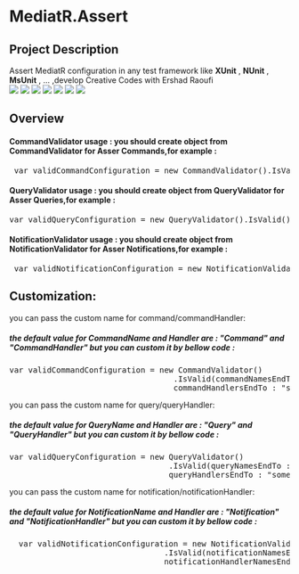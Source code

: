 # MediatR.Assert
   
## Project Description
 Assert MediatR configuration in any test framework like <b>XUnit</b> , <b>NUnit</b> , <b>MsUnit</b> , ... ,develop Creative Codes with Ershad Raoufi
    <br />
    <img src="https://img.shields.io/github/contributors/ershad95/MediatR.Assert?color=yellow&amp;style=plastic">
    <img  src="https://img.shields.io/github/languages/top/ershad95/MediatR.Assert?color=brightgreen">
    <img  src="https://img.shields.io/github/languages/count/ershad95/MediatR.Assert?color=brightgreen">
    <img  src="https://img.shields.io/github/license/ershad95/MediatR.Assert?color=blue">
    <img  src="https://img.shields.io/github/languages/code-size/ershad95/MediatR.Assert?color=brightgreen&amp;style=plastic">
    <img  src="https://img.shields.io/github/last-commit/ershad95/MediatR.Assert?color=orange&amp;style=plastic">
    <img  src="https://img.shields.io/tokei/lines/github/ershad95/MediatR.Assert?color=brightgreen&amp;style=plastic">

## Overview
  

#### CommandValidator usage : you should create object from CommandValidator for Asser Commands,for example : 
<pre> var validCommandConfiguration = new CommandValidator().IsValid();</pre>
 
#### QueryValidator usage : you should create object from QueryValidator for Asser Queries,for example : 
 <pre>var validQueryConfiguration = new QueryValidator().IsValid();</pre>

#### NotificationValidator usage : you should create object from NotificationValidator for Asser Notifications,for example : 
<pre> var validNotificationConfiguration = new NotificationValidator().IsValid();</pre>
 
 ## Customization:
 you can pass the custom name for command/commandHandler:
 ##### the default value for CommandName and Handler are : "Command" and "CommandHandler" but you can custom it by bellow code :
 <pre>var validCommandConfiguration = new CommandValidator()
                                   .IsValid(commandNamesEndTo : "something" , 
                                   commandHandlersEndTo : "something");</pre>
 
   you can pass the custom name for query/queryHandler:
 ##### the default value for QueryName and Handler are : "Query" and "QueryHandler" but you can custom it by bellow code :
 <pre>var validQueryConfiguration = new QueryValidator()
                                  .IsValid(queryNamesEndTo : "something" , 
                                  queryHandlersEndTo : "something");</pre>
 
   you can pass the custom name for notification/notificationHandler:
 ##### the default value for NotificationName and Handler are : "Notification" and "NotificationHandler" but you can custom it by bellow code :
 <pre>
  var validNotificationConfiguration = new NotificationValidator()
                                 .IsValid(notificationNamesEndTo : "something" , 
                                 notificationHandlerNamesEndTo : "something");
 </pre>


